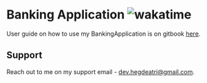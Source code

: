 # Banking Application ![wakatime](https://wakatime.com/badge/github/hegde-atri/BankingApplication-fe.svg?style=flat)

User guide on how to use my BankingApplication is on gitbook [here](https://hegdeatri.gitbook.io/banking-application/).

## Support

Reach out to me on my support email - dev.hegdeatri@gmail.com.

